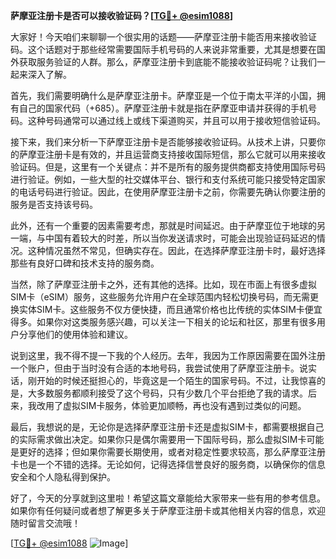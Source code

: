 **萨摩亚注册卡是否可以接收验证码？[[TG💪+ @esim1088](https://t.me/s/esim1088)]**

大家好！今天咱们来聊聊一个很实用的话题——萨摩亚注册卡能否用来接收验证码。这个话题对于那些经常需要国际手机号码的人来说非常重要，尤其是想要在国外获取服务验证的人群。那么，萨摩亚注册卡到底能不能接收验证码呢？让我们一起来深入了解。

首先，我们需要明确什么是萨摩亚注册卡。萨摩亚是一个位于南太平洋的小国，拥有自己的国家代码（+685）。萨摩亚注册卡就是指在萨摩亚申请并获得的手机号码。这种号码通常可以通过线上或线下渠道购买，并且可以用于接收短信验证码。

接下来，我们来分析一下萨摩亚注册卡是否能够接收验证码。从技术上讲，只要你的萨摩亚注册卡是有效的，并且运营商支持接收国际短信，那么它就可以用来接收验证码。但是，这里有一个关键点：并不是所有的服务提供商都支持使用国际号码进行验证。例如，一些大型的社交媒体平台、银行和支付系统可能只接受特定国家的电话号码进行验证。因此，在使用萨摩亚注册卡之前，你需要先确认你要注册的服务是否支持该号码。

此外，还有一个重要的因素需要考虑，那就是时间延迟。由于萨摩亚位于地球的另一端，与中国有着较大的时差，所以当你发送请求时，可能会出现验证码延迟的情况。这种情况虽然不常见，但确实存在。因此，在选择萨摩亚注册卡时，最好选择那些有良好口碑和技术支持的服务商。

当然，除了萨摩亚注册卡之外，还有其他的选择。比如，现在市面上有很多虚拟SIM卡（eSIM）服务，这些服务允许用户在全球范围内轻松切换号码，而无需更换实体SIM卡。这些服务不仅方便快捷，而且通常价格也比传统的实体SIM卡便宜得多。如果你对这类服务感兴趣，可以关注一下相关的论坛和社区，那里有很多用户分享他们的使用体验和建议。

说到这里，我不得不提一下我的个人经历。去年，我因为工作原因需要在国外注册一个账户，但由于当时没有合适的本地号码，我尝试使用了萨摩亚注册卡。说实话，刚开始的时候还挺担心的，毕竟这是一个陌生的国家号码。不过，让我惊喜的是，大多数服务都顺利接受了这个号码，只有少数几个平台拒绝了我的请求。后来，我改用了虚拟SIM卡服务，体验更加顺畅，再也没有遇到过类似的问题。

最后，我想说的是，无论你是选择萨摩亚注册卡还是虚拟SIM卡，都需要根据自己的实际需求做出决定。如果你只是偶尔需要用一下国际号码，那么虚拟SIM卡可能是更好的选择；但如果你需要长期使用，或者对稳定性要求较高，那么萨摩亚注册卡也是一个不错的选择。无论如何，记得选择信誉良好的服务商，以确保你的信息安全和个人隐私得到保护。

好了，今天的分享就到这里啦！希望这篇文章能给大家带来一些有用的参考信息。如果你有任何疑问或者想了解更多关于萨摩亚注册卡或其他相关内容的信息，欢迎随时留言交流哦！

[[TG💪+ @esim1088](https://t.me/s/esim1088) ![Image](https://i.postimg.cc/4NQfJmqS/Snipaste-2025-05-13-00-14-12.png)]